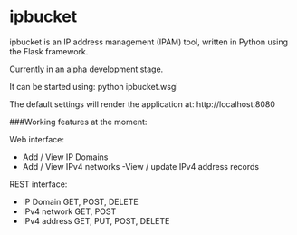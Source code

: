 # ipbucket
ipbucket is an IP address management (IPAM) tool, written in Python using the Flask framework.

Currently in an alpha development stage.

It can be started using: python ipbucket.wsgi

The default settings will render the application at: http://localhost:8080


###Working features at the moment:

Web interface:
 - Add / View IP Domains 
 - Add / View IPv4 networks
 -View / update IPv4 address records

REST interface:
 - IP Domain GET, POST, DELETE
 - IPv4 network GET, POST
 - IPv4 address GET, PUT, POST, DELETE
